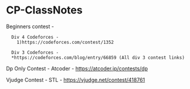 # CP-ClassNotes

Beginners contest - 

      Div 4 Codeforces - 
        1)https://codeforces.com/contest/1352
      
      Div 3 Codeforces - 
      *https://codeforces.com/blog/entry/66859 (All div 3 contest links)
      
Dp Only Contest -
  Atcoder - https://atcoder.jp/contests/dp

Vjudge Contest - 
      STL - https://vjudge.net/contest/418761
